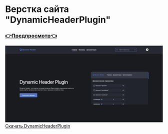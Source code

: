 # Верстка сайта "DynamicHeaderPlugin" 
### [👉Предпросмотр👈](https://franzzzz1.github.io/DynamicHeaderPlugin/)
![Preview Image](https://github.com/FranzZZz1/DynamicHeaderPlugin/raw/main/img/preview/1.jpg)
<a href="https://github.com/FranzZZz1/DynamicHeaderPlugin/raw/main/dh-plugin.js" download>Скачать DynamicHeaderPlugin</a>
